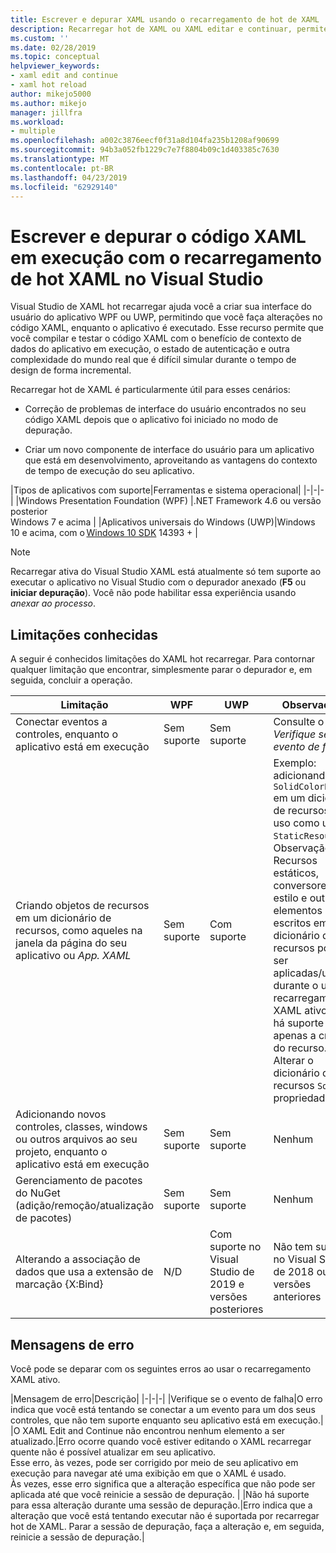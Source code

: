 ```yaml
---
title: Escrever e depurar XAML usando o recarregamento de hot de XAML
description: Recarregar hot de XAML ou XAML editar e continuar, permite que você faça alterações ao seu código XAML durante a execução de aplicativos
ms.custom: ''
ms.date: 02/28/2019
ms.topic: conceptual
helpviewer_keywords:
- xaml edit and continue
- xaml hot reload
author: mikejo5000
ms.author: mikejo
manager: jillfra
ms.workload:
- multiple
ms.openlocfilehash: a002c3876eecf0f31a8d104fa235b1208af90699
ms.sourcegitcommit: 94b3a052fb1229c7e7f8804b09c1d403385c7630
ms.translationtype: MT
ms.contentlocale: pt-BR
ms.lasthandoff: 04/23/2019
ms.locfileid: "62929140"
---
```

# <a name="write-and-debug-running-xaml-code-with-xaml-hot-reload-in-visual-studio"></a>Escrever e depurar o código XAML em execução com o recarregamento de hot XAML no Visual Studio

Visual Studio de XAML hot recarregar ajuda você a criar sua interface do usuário do aplicativo WPF ou UWP, permitindo que você faça alterações no código XAML, enquanto o aplicativo é executado. Esse recurso permite que você compilar e testar o código XAML com o benefício de contexto de dados do aplicativo em execução, o estado de autenticação e outra complexidade do mundo real que é difícil simular durante o tempo de design de forma incremental.

Recarregar hot de XAML é particularmente útil para esses cenários:

* Correção de problemas de interface do usuário encontrados no seu código XAML depois que o aplicativo foi iniciado no modo de depuração.

* Criar um novo componente de interface do usuário para um aplicativo que está em desenvolvimento, aproveitando as vantagens do contexto de tempo de execução do seu aplicativo.

|Tipos de aplicativos com suporte|Ferramentas e sistema operacional|
|-|-|-|
|Windows Presentation Foundation (WPF) |.NET Framework 4.6 ou versão posterior</br>Windows 7 e acima |
|Aplicativos universais do Windows (UWP)|Windows 10 e acima, com o [Windows 10 SDK](https://developer.microsoft.com/windows/downloads/windows-10-sdk) 14393 + |

> [!NOTE]
> Recarregar ativa do Visual Studio XAML está atualmente só tem suporte ao executar o aplicativo no Visual Studio com o depurador anexado (**F5** ou **iniciar depuração**). Você não pode habilitar essa experiência usando *anexar ao processo*.

## <a name="known-limitations"></a>Limitações conhecidas

A seguir é conhecidos limitações do XAML hot recarregar. Para contornar qualquer limitação que encontrar, simplesmente parar o depurador e, em seguida, concluir a operação.

|Limitação|WPF|UWP|Observações|
|-|-|-|-|
|Conectar eventos a controles, enquanto o aplicativo está em execução|Sem suporte|Sem suporte|Consulte o erro: *Verifique se o evento de falha*|
|Criando objetos de recursos em um dicionário de recursos, como aqueles na janela da página do seu aplicativo ou *App. XAML*|Sem suporte|Com suporte|Exemplo: adicionando um ```SolidColorBrush``` em um dicionário de recursos para uso como um ```StaticResource```.</br>Observação: Recursos estáticos, conversores de estilo e outros elementos escritos em um dicionário de recursos podem ser aplicadas/usados durante o uso de recarregamento XAML ativo. Não há suporte apenas a criação do recurso.</br> Alterar o dicionário de recursos ```Source``` propriedade.| 
|Adicionando novos controles, classes, windows ou outros arquivos ao seu projeto, enquanto o aplicativo está em execução|Sem suporte|Sem suporte|Nenhum|
|Gerenciamento de pacotes do NuGet (adição/remoção/atualização de pacotes)|Sem suporte|Sem suporte|Nenhum|
|Alterando a associação de dados que usa a extensão de marcação {X:Bind}|N/D|Com suporte no Visual Studio de 2019 e versões posteriores|Não tem suporte no Visual Studio de 2018 ou versões anteriores|

## <a name="error-messages"></a>Mensagens de erro

Você pode se deparar com os seguintes erros ao usar o recarregamento XAML ativo.

|Mensagem de erro|Descrição|
|-|-|-|
|Verifique se o evento de falha|O erro indica que você está tentando se conectar a um evento para um dos seus controles, que não tem suporte enquanto seu aplicativo está em execução.|
|O XAML Edit and Continue não encontrou nenhum elemento a ser atualizado.|Erro ocorre quando você estiver editando o XAML recarregar quente não é possível atualizar em seu aplicativo.</br> Esse erro, às vezes, pode ser corrigido por meio de seu aplicativo em execução para navegar até uma exibição em que o XAML é usado.</br> Às vezes, esse erro significa que a alteração específica que não pode ser aplicada até que você reinicie a sessão de depuração. |
|Não há suporte para essa alteração durante uma sessão de depuração.|Erro indica que a alteração que você está tentando executar não é suportada por recarregar hot de XAML. Parar a sessão de depuração, faça a alteração e, em seguida, reinicie a sessão de depuração.|